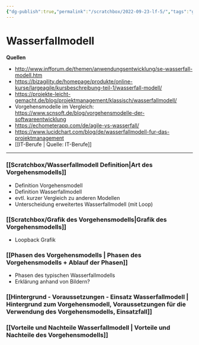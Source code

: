 ```yaml
---
{"dg-publish":true,"permalink":"/scratchbox/2022-09-23-lf-5/","tags":"gardenEntry","dgHomeLink":true,"dgPassFrontmatter":false}
---
```



# Wasserfallmodell

**Quellen** 

- http://www.infforum.de/themen/anwendungsentwicklung/se-wasserfall-modell.htm
- https://bizagility.de/homepage/produkte/online-kurse/largeagile/kursbeschreibung-teil-1/wasserfall-modell/
- https://projekte-leicht-gemacht.de/blog/projektmanagement/klassisch/wasserfallmodell/
- Vorgehensmodelle im Vergleich: https://www.scnsoft.de/blog/vorgehensmodelle-der-softwareentwicklung
- https://echometerapp.com/de/agile-vs-wasserfall/
- https://www.lucidchart.com/blog/de/wasserfallmodell-fur-das-projektmanagement
- [[IT-Berufe | Quelle: IT-Berufe]]

---

 ### [[Scratchbox/Wasserfallmodell Definition|Art des Vorgehensmodells]]
 - Definition Vorgehensmodell
 - Definition Wasserfallmodell
 - evtl. kurzer Vergleich zu anderen Modellen
 - Unterscheidung erweitertes Wasserfallmodell (mit Loop)

 ### [[Scratchbox/Grafik des Vorgehensmodells|Grafik des Vorgehensmodells]]
- Loopback Grafik
 
### [[Phasen des Vorgehensmodells | Phasen des Vorgehensmodells + Ablauf der Phasen]] 
- Phasen des typischen Wasserfallmodells
- Erklärung anhand von Bildern?

### [[Hintergrund - Voraussetzungen - Einsatz Wasserfallmodell | Hintergrund zum Vorgehensmodell, Voraussetzungen für die Verwendung des Vorgehensmodells, Einsatzfall]]

### [[Vorteile und Nachteile Wasserfallmodell | Vorteile und Nachteile des Vorgehensmodells]]
